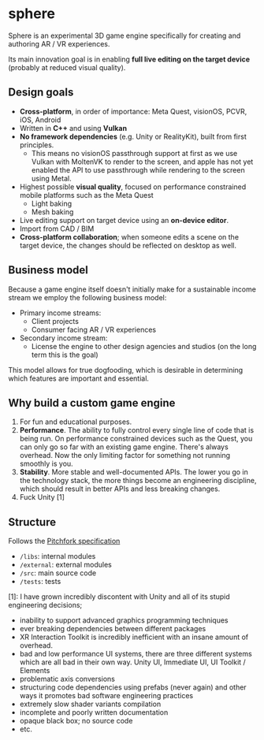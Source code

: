 # sphere

Sphere is an experimental 3D game engine specifically for creating and authoring AR / VR experiences.

Its main innovation goal is in enabling **full live editing on the target device** (probably at reduced visual quality).  

## Design goals
- **Cross-platform**, in order of importance: Meta Quest, visionOS, PCVR, iOS, Android
- Written in **C++** and using **Vulkan**
- **No framework dependencies** (e.g. Unity or RealityKit), built from first principles.
  - This means no visionOS passthrough support at first as we use Vulkan with MoltenVK to render to the screen, and apple has not yet enabled the API to use passthrough while rendering to the screen using Metal. 
- Highest possible **visual quality**, focused on performance constrained mobile platforms such as the Meta Quest
  - Light baking
  - Mesh baking
- Live editing support on target device using an **on-device editor**.
- Import from CAD / BIM
- **Cross-platform collaboration**; when someone edits a scene on the target device, the changes should be reflected on desktop as well.  

## Business model

Because a game engine itself doesn't initially make for a sustainable income stream we employ the following business model: 
- Primary income streams:
    - Client projects
    - Consumer facing AR / VR experiences 
- Secondary income stream: 
  - License the engine to other design agencies and studios (on the long term this is the goal)

This model allows for true dogfooding, which is desirable in determining which features are important and essential.

## Why build a custom game engine

1. For fun and educational purposes.
2. **Performance**. The ability to fully control every single line of code that is being run. On performance constrained devices such as the Quest, you can only go so far with an existing game engine. There's always overhead. Now the only limiting factor for something not running smoothly is you.  
3. **Stability**. More stable and well-documented APIs. The lower you go in the technology stack, the more things become an engineering discipline, which should result in better APIs and less breaking changes. 
4. Fuck Unity [1]

## Structure
Follows the [Pitchfork specification](https://api.csswg.org/bikeshed/?force=1&url=https://raw.githubusercontent.com/vector-of-bool/pitchfork/develop/data/spec.bs)

- `/libs`: internal modules
- `/external`: external modules
- `/src`: main source code
- `/tests`: tests

[1]: I have grown incredibly discontent with Unity and all of its stupid engineering decisions; 
- inability to support advanced graphics programming techniques
- ever breaking dependencies between different packages
- XR Interaction Toolkit is incredibly inefficient with an insane amount of overhead. 
- bad and low performance UI systems, there are three different systems which are all bad in their own way. Unity UI, Immediate UI, UI Toolkit / Elements
- problematic axis conversions
- structuring code dependencies using prefabs (never again) and other ways it promotes bad software engineering practices
- extremely slow shader variants compilation
- incomplete and poorly written documentation
- opaque black box; no source code
- etc.